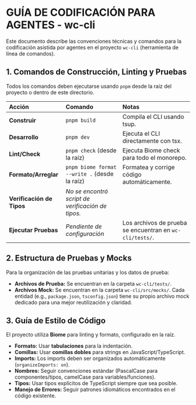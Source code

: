 # GUÍA DE CODIFICACIÓN PARA AGENTES - wc-cli

Este documento describe las convenciones técnicas y comandos para la codificación asistida por agentes en el proyecto `wc-cli` (herramienta de línea de comandos).

## 1. Comandos de Construcción, Linting y Pruebas

Todos los comandos deben ejecutarse usando `pnpm` desde la raíz del proyecto o dentro de este directorio.

| Acción | Comando | Notas |
| :--- | :--- | :--- |
| **Construir** | `pnpm build` | Compila el CLI usando tsup. |
| **Desarrollo** | `pnpm dev` | Ejecuta el CLI directamente con tsx. |
| **Lint/Check** | `pnpm check` (desde la raíz) | Ejecuta Biome check para todo el monorepo. |
| **Formato/Arreglar** | `pnpm biome format --write .` (desde la raíz) | Formatea y corrige código automáticamente. |
| **Verificación de Tipos** | *No se encontró script de verificación de tipos.* | |
| **Ejecutar Pruebas** | *Pendiente de configuración* | Los archivos de prueba se encuentran en `wc-cli/tests/`. |

## 2. Estructura de Pruebas y Mocks

Para la organización de las pruebas unitarias y los datos de prueba:

*   **Archivos de Prueba:** Se encuentran en la carpeta `wc-cli/tests/`.
*   **Archivos Mock:** Se encuentran en la carpeta `wc-cli/src/mocks/`. Cada entidad (e.g., `package.json`, `tsconfig.json`) tiene su propio archivo mock dedicado para una mejor reutilización y claridad.

## 3. Guía de Estilo de Código

El proyecto utiliza **Biome** para linting y formato, configurado en la raíz.

*   **Formato:** Usar **tabulaciones** para la indentación.
*   **Comillas:** Usar **comillas dobles** para strings en JavaScript/TypeScript.
*   **Imports:** Los imports deben ser organizados automáticamente (`organizeImports: on`).
*   **Nombres:** Seguir convenciones estándar (PascalCase para componentes/tipos, camelCase para variables/funciones).
*   **Tipos:** Usar tipos explícitos de TypeScript siempre que sea posible.
*   **Manejo de Errores:** Seguir patrones idiomáticos encontrados en el código existente.

